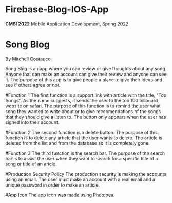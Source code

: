 # Firebase-Blog-IOS-App

**CMSI 2022** Mobile Application Development, Spring 2022

# Song Blog
By Mitchell Cootauco

Song Blog is an app where you can review or give thoughts about any song. Anyone that can make an account can give their review and anyone can see it. The purpose of this app is to give people a place to give their ideas and see if others agree or not. 

#Function 1
The first function is a support link with article with the title, "Top Songs". As the name suggests, it sends the user to the top 100 billboard website on safari. The purpose of this function is to remind the user what song they wanted to write about or to give reccomendations of the songs that they should give a listen to. The button only appears when the user has signed into their account. 

#Function 2
The second function is a delete button. The purpose of this function is to delete any article that the user wants to delete. The article is deleted from the list and from the database so it is completely gone. 

#Function 3
The third function is the search bar. The purpose of the search bar is to assist the user when they want to search for a specific title of a song or title of an aricle. 

#Production Security Policy
The production security is making the accounts using an email. The user must make an account with a real email and a unique password in order to make an article. 

#App Icon
The app icon was made using Photopea.
